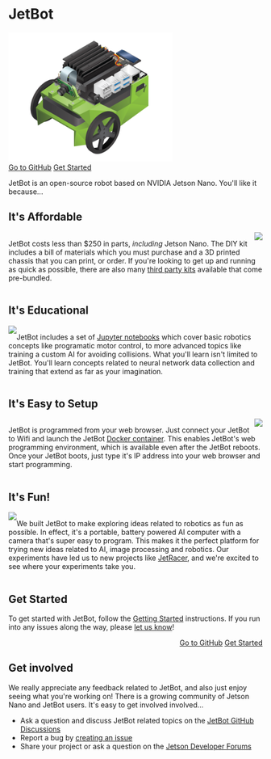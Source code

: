 # JetBot

<!--[<img src="https://img.shields.io/discord/553852754058280961.svg">](https://discord.gg/Ady6NtF) -->

<img src="images/jetbot_800x630.png" style="height:256px">

<div style="text-align: left;">
    <a href="https://github.com/NVIDIA-AI-IOT/jetbot" class="md-button">Go to GitHub</a>
    <a href="getting_started.html" class="md-button md-button--primary">Get Started</a>
</div>

JetBot is an open-source robot based on NVIDIA Jetson Nano.  You'll like
it because...


## It's Affordable

<div style="display: inline-block">
    
<img src="images/jetbot_affordable.gif" style="max-width:256px;" align="right">
    
JetBot costs less than $250 in parts, <i>including</i> Jetson Nano. The DIY kit includes a bill of materials
which you must purchase and a 3D printed chassis that you can print, or order.  If you're looking to get
up and running as quick as possible, there are also many <a href="third_party_kits.html">third party kits</a> available
that come pre-bundled.


</div>

## It's Educational

<div style="display: inline-block">

<img src="images/jetbot_educational.gif" style="max-width:256px;" align="left">

JetBot includes a set of <a href="https://jupyter.org/">Jupyter notebooks</a> which cover basic robotics concepts like programatic motor control, to more advanced topics like training a custom AI for avoiding collisions.  What you'll learn isn't limited to JetBot.  You'll learn concepts related to neural network data collection and training that extend as far as your imagination.

</div>

## It's Easy to Setup

<div style="display: inline-block">

<img src="images/jetbot_setup.gif" style="max-width:256px;" align="right">

JetBot is programmed from your web browser.  Just connect your JetBot to Wifi and launch the JetBot <a href="software_setup/docker.html">Docker container</a>.  This enables JetBot's web programming environment, which is available even after the JetBot reboots.  Once your JetBot boots, just type it's IP address into your web browser and start programming.  

</div>

## It's Fun!

<div style="display: inline-block">

<img src="images/jetbot_fun.gif" style="max-width:256px;" align="left">

We built JetBot to make exploring ideas related to robotics as fun as possible.  In effect, it's a portable, battery powered
AI computer with a camera that's super easy to program.  This makes it the perfect platform for trying new ideas
related to AI, image processing and robotics.  Our experiments have led us to new projects like <a href="https://github.com/NVIDIA-AI-IOT/jetracer">JetRacer</a>, and we're excited to see where your experiments take you.

</div>

## Get Started


To get started with JetBot, follow the [Getting Started](getting_started.md) instructions.  If you run into any issues along the way, please [let us know](https://github.com/NVIDIA-AI-IOT/jetbot/issues)!

<div style="text-align: right;">
    <a href="https://github.com/NVIDIA-AI-IOT/jetbot" class="md-button">Go to GitHub</a>
    <a href="getting_started.html" class="md-button md-button--primary">Get Started</a>
</div>


## Get involved

We really appreciate any feedback related to JetBot, and also just enjoy seeing what you're working on!  There is a growing community of Jetson Nano and JetBot users.  It's easy to get involved involved...

<!--* Join the [chat server](https://discord.gg/Ady6NtF)-->
* Ask a question and discuss JetBot related topics on the [JetBot GitHub Discussions](https://github.com/NVIDIA-AI-IOT/jetbot/discussions)
* Report a bug by [creating an issue](https://github.com/NVIDIA-AI-IOT/jetbot/issues)
* Share your project or ask a question on the [Jetson Developer Forums](https://devtalk.nvidia.com/default/board/139/jetson-embedded-systems/)
